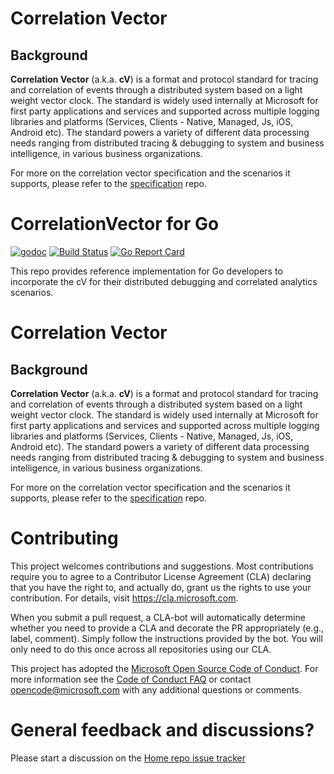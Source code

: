 # Correlation Vector

## Background

**Correlation Vector** (a.k.a. **cV**) is a format and protocol standard for tracing and correlation of events through a distributed system based on a light weight vector clock.
The standard is widely used internally at Microsoft for first party applications and services and supported across multiple logging libraries and platforms (Services, Clients - Native, Managed, Js, iOS, Android etc). The standard powers a variety of different data processing needs ranging from distributed tracing & debugging to system and business intelligence, in various business organizations.

For more on the correlation vector specification and the scenarios it supports, please refer to the [specification](https://github.com/Microsoft/CorrelationVector) repo.

# CorrelationVector for Go

[![godoc](https://godoc.org/github.com/Microsoft/CorrelationVector-Go?status.svg)](https://godoc.org/github.com/Microsoft/CorrelationVector-Go)
[![Build Status](https://travis-ci.org/Microsoft/CorrelationVector-Go.svg?branch=master)](https://travis-ci.org/Microsoft/CorrelationVector-Go)
[![Go Report Card](https://goreportcard.com/badge/github.com/Microsoft/CorrelationVector-Go)](https://goreportcard.com/report/github.com/Microsoft/CorrelationVector-Go)

This repo provides reference implementation for Go developers to incorporate the cV for their distributed debugging and correlated analytics scenarios.

# Correlation Vector
## Background

**Correlation Vector** (a.k.a. **cV**) is a format and protocol standard for tracing and correlation of events through a distributed system based on a light weight vector clock.
The standard is widely used internally at Microsoft for first party applications and services and supported across multiple logging libraries and platforms (Services, Clients - Native, Managed, Js, iOS, Android etc). The standard powers a variety of different data processing needs ranging from distributed tracing & debugging to system and business intelligence, in various business organizations.

For more on the correlation vector specification and the scenarios it supports, please refer to the [specification](https://github.com/Microsoft/CorrelationVector) repo.

# Contributing

This project welcomes contributions and suggestions. Most contributions require you to
agree to a Contributor License Agreement (CLA) declaring that you have the right to,
and actually do, grant us the rights to use your contribution. For details, visit
https://cla.microsoft.com.

When you submit a pull request, a CLA-bot will automatically determine whether you need
to provide a CLA and decorate the PR appropriately (e.g., label, comment). Simply follow the
instructions provided by the bot. You will only need to do this once across all repositories using our CLA.

This project has adopted the [Microsoft Open Source Code of Conduct](https://opensource.microsoft.com/codeofconduct/).
For more information see the [Code of Conduct FAQ](https://opensource.microsoft.com/codeofconduct/faq/)
or contact [opencode@microsoft.com](mailto:opencode@microsoft.com) with any additional questions or comments.

# General feedback and discussions?
Please start a discussion on the [Home repo issue tracker](https://github.com/Microsoft/CorrelationVector-Go/issues) 
